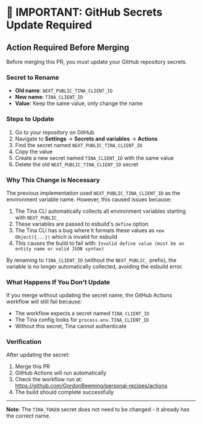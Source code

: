 # 🚨 IMPORTANT: GitHub Secrets Update Required

## Action Required Before Merging

Before merging this PR, you must update your GitHub repository secrets.

### Secret to Rename

- **Old name**: `NEXT_PUBLIC_TINA_CLIENT_ID`
- **New name**: `TINA_CLIENT_ID`
- **Value**: Keep the same value, only change the name

### Steps to Update

1. Go to your repository on GitHub
2. Navigate to **Settings** → **Secrets and variables** → **Actions**
3. Find the secret named `NEXT_PUBLIC_TINA_CLIENT_ID`
4. Copy the value
5. Create a new secret named `TINA_CLIENT_ID` with the same value
6. Delete the old `NEXT_PUBLIC_TINA_CLIENT_ID` secret

### Why This Change is Necessary

The previous implementation used `NEXT_PUBLIC_TINA_CLIENT_ID` as the environment variable name. However, this caused issues because:

1. The Tina CLI automatically collects all environment variables starting with `NEXT_PUBLIC_`
2. These variables are passed to esbuild's `define` option
3. The Tina CLI has a bug where it formats these values as `new Object({...})` which is invalid for esbuild
4. This causes the build to fail with: `Invalid define value (must be an entity name or valid JSON syntax)`

By renaming to `TINA_CLIENT_ID` (without the `NEXT_PUBLIC_` prefix), the variable is no longer automatically collected, avoiding the esbuild error.

### What Happens If You Don't Update

If you merge without updating the secret name, the GitHub Actions workflow will still fail because:
- The workflow expects a secret named `TINA_CLIENT_ID`
- The Tina config looks for `process.env.TINA_CLIENT_ID`
- Without this secret, Tina cannot authenticate

### Verification

After updating the secret:
1. Merge this PR
2. GitHub Actions will run automatically
3. Check the workflow run at: https://github.com/GordonBeeming/personal-recipes/actions
4. The build should complete successfully

---

**Note**: The `TINA_TOKEN` secret does not need to be changed - it already has the correct name.
